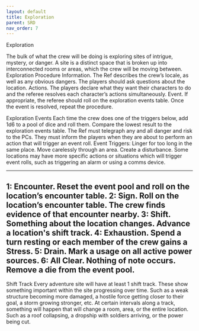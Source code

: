 ```yaml
---
layout: default
title: Exploration
parent: SRD
nav_order: 7
---
```


Exploration

The bulk of what the crew will be doing is exploring sites of intrigue, mystery, or danger. A site is a distinct space that is broken up into interconnected rooms or areas, which the crew will be moving between. 
Exploration Procedure
Information. The Ref describes the crew’s locale, as well as any obvious dangers. The players should ask questions about the location.
Actions. The players declare what they want their characters to do and the referee resolves each character’s actions simultaneously. 
Event. If appropriate, the referee should roll on the exploration events table. Once the event is resolved, repeat the procedure.

Exploration Events
Each time the crew does one of the triggers below, add 1d6 to a pool of dice and roll them. Compare the lowest result to the exploration events table.
The Ref must telegraph any and all danger and risk to the PCs. They must inform the players when they are about to perform an action that will trigger an event roll.
Event Triggers:
Linger for too long in the same place.
Move carelessly through an area.
Create a disturbance.
Some locations may have more specific actions or situations which will trigger event rolls, such as triggering an alarm or using a comms device.

---
1: Encounter. Reset the event pool and roll on the location’s encounter table.
2: Sign. Roll on the location’s encounter table. The crew finds evidence of that encounter nearby.
3: Shift. Something about the location changes. Advance a location's shift track.
4: Exhaustion. Spend a turn resting or each member of the crew gains a Stress.
5: Drain. Mark a usage on all active power sources.
6: All Clear. Nothing of note occurs. Remove a die from the event pool.
---

Shift Track
Every adventure site will have at least 1 shift track. These show something important within the site progressing over time. Such as a weak structure becoming more damaged, a hostile force getting closer to their goal, a storm growing stronger, etc. 
At certain intervals along a track, something will happen that will change a room, area, or the entire location. Such as a roof collapsing, a dropship with soldiers arriving, or the power being cut. 
